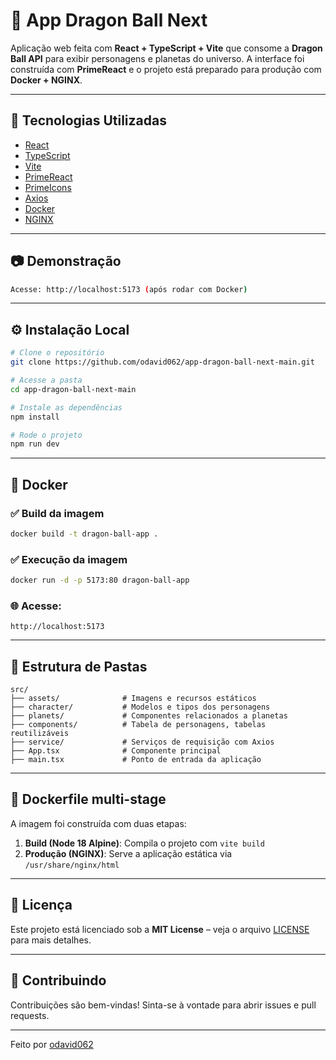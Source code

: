 # 🐉 App Dragon Ball Next

Aplicação web feita com **React + TypeScript + Vite** que consome a **Dragon Ball API** para exibir personagens e planetas do universo. A interface foi construída com **PrimeReact** e o projeto está preparado para produção com **Docker + NGINX**.

---

## 🚀 Tecnologias Utilizadas

- [React](https://reactjs.org/)
- [TypeScript](https://www.typescriptlang.org/)
- [Vite](https://vitejs.dev/)
- [PrimeReact](https://primereact.org/)
- [PrimeIcons](https://primefaces.org/primeicons/)
- [Axios](https://axios-http.com/)
- [Docker](https://www.docker.com/)
- [NGINX](https://www.nginx.com/)

---

## 📷 Demonstração

```bash
Acesse: http://localhost:5173 (após rodar com Docker)
```

---

## ⚙️ Instalação Local

```bash
# Clone o repositório
git clone https://github.com/odavid062/app-dragon-ball-next-main.git

# Acesse a pasta
cd app-dragon-ball-next-main

# Instale as dependências
npm install

# Rode o projeto
npm run dev
```

---

## 🐳 Docker

### ✅ Build da imagem
```bash
docker build -t dragon-ball-app .
```

### ✅ Execução da imagem
```bash
docker run -d -p 5173:80 dragon-ball-app
```

### 🌐 Acesse:
```
http://localhost:5173
```

---

## 📁 Estrutura de Pastas

```
src/
├── assets/              # Imagens e recursos estáticos
├── character/           # Modelos e tipos dos personagens
├── planets/             # Componentes relacionados a planetas
├── components/          # Tabela de personagens, tabelas reutilizáveis
├── service/             # Serviços de requisição com Axios
├── App.tsx              # Componente principal
├── main.tsx             # Ponto de entrada da aplicação
```

---

## 🧱 Dockerfile multi-stage

A imagem foi construída com duas etapas:

1. **Build (Node 18 Alpine)**: Compila o projeto com `vite build`
2. **Produção (NGINX)**: Serve a aplicação estática via `/usr/share/nginx/html`

---

## 📄 Licença

Este projeto está licenciado sob a **MIT License** – veja o arquivo [LICENSE](LICENSE) para mais detalhes.

---

## 🤝 Contribuindo

Contribuições são bem-vindas! Sinta-se à vontade para abrir issues e pull requests.

---

Feito  por [odavid062](https://github.com/odavid062)
